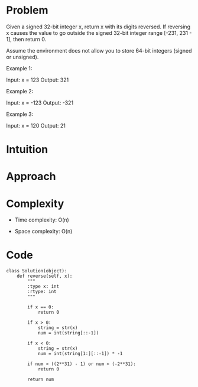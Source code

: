 # Problem
Given a signed 32-bit integer x, return x with its digits reversed. If reversing x causes the value to go outside the signed 32-bit integer range [-231, 231 - 1], then return 0.

Assume the environment does not allow you to store 64-bit integers (signed or unsigned).



Example 1:

Input: x = 123
Output: 321

Example 2:

Input: x = -123
Output: -321

Example 3:

Input: x = 120
Output: 21

# Intuition

# Approach

# Complexity
- Time complexity:
O(n)

- Space complexity:
O(n)

# Code
```
class Solution(object):
    def reverse(self, x):
        """
        :type x: int
        :rtype: int
        """

        if x == 0:
            return 0

        if x > 0:
            string = str(x)
            num = int(string[::-1])

        if x < 0:
            string = str(x)
            num = int(string[1:][::-1]) * -1

        if num > ((2**31) - 1) or num < (-2**31):
            return 0

        return num

```
